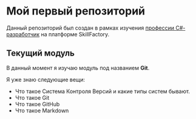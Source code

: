 # Мой первый репозиторий

Данный репозиторий был создан в рамках изучения [профессии C#-разработчик](https://skillfactory.ru/csharp) на платформе SkillFactory.

## Текущий модуль
В данный момент я изучаю модуль под названием **Git**.

Я уже знаю следующие вещи:
* Что такое Система Контроля Версий и какие типы систем бывают.
* Что такое Git
* Что такое GitHub
* Что такое Markdown
